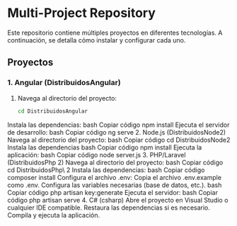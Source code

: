 
# Multi-Project Repository

Este repositorio contiene múltiples proyectos en diferentes tecnologías. A continuación, se detalla cómo instalar y configurar cada uno.

## Proyectos

### 1. Angular (DistribuidosAngular)
1. Navega al directorio del proyecto:
   ```bash
   cd DistribuidosAngular
Instala las dependencias:
bash
Copiar código
npm install
Ejecuta el servidor de desarrollo:
bash
Copiar código
ng serve
2. Node.js (DistribuidosNode2)
Navega al directorio del proyecto:
bash
Copiar código
cd DistribuidosNode2
Instala las dependencias
bash
Copiar código
npm install
Ejecuta la aplicación:
bash
Copiar código
node server.js
3. PHP/Laravel (DistribuidosPhp 2)
Navega al directorio del proyecto:
bash
Copiar código
cd DistribuidosPhp\ 2
Instala las dependencias:
bash
Copiar código
composer install
Configura el archivo .env:
Copia el archivo .env.example como .env.
Configura las variables necesarias (base de datos, etc.).
bash
Copiar código
php artisan key:generate
Ejecuta el servidor:
bash
Copiar código
php artisan serve
4. C# (csharp)
Abre el proyecto en Visual Studio o cualquier IDE compatible.
Restaura las dependencias si es necesario.
Compila y ejecuta la aplicación.
